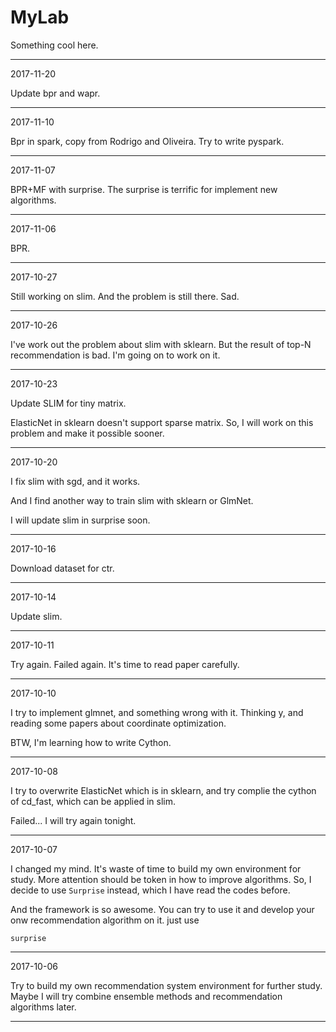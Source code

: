 # MyLab

Something cool here.



***
2017-11-20

Update bpr and wapr.

---
2017-11-10

Bpr in spark, copy from  Rodrigo and Oliveira.
Try to write pyspark.

---
2017-11-07

BPR+MF with surprise.
The surprise is terrific for implement new algorithms.

---
2017-11-06

BPR.

---
2017-10-27

Still working on slim.
And the problem is still there.
Sad.

---
2017-10-26

I've work out the problem about slim with sklearn.
But the result of top-N recommendation is bad.
I'm going on to work on it.

---
2017-10-23

Update SLIM for tiny matrix.

ElasticNet in sklearn doesn't support sparse matrix.
So, I will work on this problem and make it possible sooner.

---
2017-10-20

I fix slim with sgd, and it works.

And I find another way to train slim with sklearn or GlmNet.

I will update slim in surprise soon.

---
2017-10-16

Download dataset for ctr.

---
2017-10-14

Update slim.

---
2017-10-11

Try again. Failed again.
It's time to read paper carefully.

---
2017-10-10

I try to implement glmnet, and something wrong with it.
Thinking y, and reading some papers about coordinate optimization.

BTW, I'm learning how to write Cython.

---
2017-10-08

I try to overwrite ElasticNet which is in sklearn, and try complie the cython of cd_fast,
which can be applied in slim.

Failed...
I will try again tonight.

---
2017-10-07

I changed my mind.
It's waste of time to build my own environment for study.
More attention should be token in how to improve algorithms.
So, I decide to use `Surprise` instead, which I have read the codes before.

And the framework is so awesome.
You can try to use it and develop your onw recommendation algorithm on it.
just use

```
surprise
```

---
2017-10-06

Try to build my own recommendation system environment for further study.
Maybe I will try combine ensemble methods and recommendation algorithms later.

---






